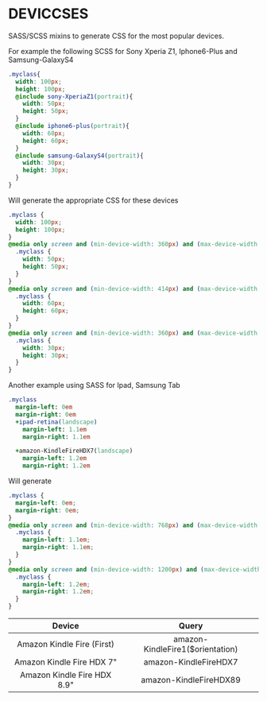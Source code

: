 # DEVICCSES

SASS/SCSS mixins to generate CSS for the most popular devices. 

For example the following SCSS for Sony Xperia Z1, Iphone6-Plus and Samsung-GalaxyS4 
```scss
.myclass{
  width: 100px;
  height: 100px;
  @include sony-XperiaZ1(portrait){
    width: 50px;
    height: 50px;
  }
  @include iphone6-plus(portrait){
    width: 60px;
    height: 60px;
  }
  @include samsung-GalaxyS4(portrait){
    width: 30px;
    height: 30px;
  }
}
```
Will generate the appropriate CSS for these devices
```css
.myclass {
  width: 100px;
  height: 100px;
}
@media only screen and (min-device-width: 360px) and (max-device-width: 640px) and (orientation: portrait) {
  .myclass {
    width: 50px;
    height: 50px;
  }
}
@media only screen and (min-device-width: 414px) and (max-device-width: 736px) and (-webkit-device-pixel-ratio: 3) and (orientation: portrait) {
  .myclass {
    width: 60px;
    height: 60px;
  }
}
@media only screen and (min-device-width: 360px) and (max-device-width: 640px) and (orientation: portrait) {
  .myclass {
    width: 30px;
    height: 30px;
  }
}
```

Another example using SASS for Ipad, Samsung Tab
```sass
.myclass
  margin-left: 0em
  margin-right: 0em
  +ipad-retina(landscape)
    margin-left: 1.1em
    margin-right: 1.1em

  +amazon-KindleFireHDX7(landscape)
    margin-left: 1.2em
    margin-right: 1.2em
```
Will generate
```css
.myclass {
  margin-left: 0em;
  margin-right: 0em;
}
@media only screen and (min-device-width: 768px) and (max-device-width: 1024px) and (-webkit-device-pixel-ratio: 2) and (orientation: landscape) {
  .myclass {
    margin-left: 1.1em;
    margin-right: 1.1em;
  }
}
@media only screen and (min-device-width: 1200px) and (max-device-width: 1920px) and (orientation: landscape) {
  .myclass {
    margin-left: 1.2em;
    margin-right: 1.2em;
  }
}
```

| Device        | Query      | 
| :-------------: |:-------------:| 
| Amazon Kindle Fire (First)      | amazon-KindleFire1($orientation)| 
| Amazon Kindle Fire HDX 7"      | amazon-KindleFireHDX7      |  
| Amazon Kindle Fire HDX 8.9" | amazon-KindleFireHDX89      |   

